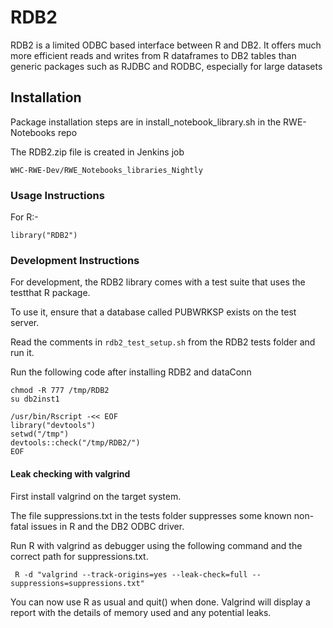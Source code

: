 # RDB2
RDB2 is a limited ODBC based interface between R and DB2. 
It offers much more efficient reads and writes from R dataframes to DB2 tables than generic packages such as RJDBC and RODBC, especially for large datasets

## Installation ##

Package installation steps are in install_notebook_library.sh in the RWE-Notebooks repo

The RDB2.zip file is created in Jenkins job

```
WHC-RWE-Dev/RWE_Notebooks_libraries_Nightly
```


### Usage Instructions

For R:-
```
library("RDB2")
```

### Development Instructions

For development, the RDB2 library comes with a test suite that uses the testthat R package.

To use it, ensure that a database called PUBWRKSP exists on the test server.

Read the comments in ```rdb2_test_setup.sh``` from the RDB2 tests folder and run it.

Run the following code after installing RDB2 and dataConn
```
chmod -R 777 /tmp/RDB2
su db2inst1

/usr/bin/Rscript -<< EOF
library("devtools")
setwd("/tmp")
devtools::check("/tmp/RDB2/")
EOF

```

#### Leak checking with valgrind
First install valgrind on the target system.

The file suppressions.txt in the tests folder suppresses some known non-fatal issues in R and the DB2 ODBC driver.

Run R with valgrind as debugger using the following command and the correct path for suppressions.txt.
```
 R -d "valgrind --track-origins=yes --leak-check=full --suppressions=suppressions.txt"
```

You can now use R as usual and quit() when done. Valgrind will display a report with the details of memory used and any potential leaks.